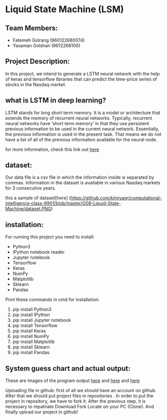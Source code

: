 # Liquid State Machine (LSM)

## Team Members:
- Fatemeh Golrang (960122680074)
- Yasaman Golshan (9612268100)

## Project Description:

In this project, we intend to generate a LSTM neural network with the help of keras and tensorflow libraries that can predict the time-price series of stocks in the Nasdaq market.

## what is LSTM in deep learning?

LSTM stands for long short term memory. It is a model or architecture that extends the memory of recurrent neural networks. Typically, recurrent neural networks have ‘short term memory’ in that they use persistent previous information to be used in the current neural network. Essentially, the previous information is used in the present task. That means we do not have a list of all of the previous information available for the neural node.

for more information, check this link out [here]( https://hub.packtpub.com/what-is-lstm/) 

## dataset:

Our data file is a csv file in which the information inside is separated by commas.
Information in the dataset is available in various Nasdaq markets for 3 consecutive years.

this a sample of dataset[here] (https://github.com/kimiyagr/computational-intelligence-class-9901/blob/master/G08-Liquid-State-Machine/dataset.PNG)

## installation:

For running this project you need to install:
- Python3
- IPython notebook reader
- Jupyter notebook
- Tensorflow
- Keras
- NumPy
- Matplotlib
- Sklearn
- Pandas

Print these commands in cmd for installation:
1. pip install Python3
2. pip install IPython
3. pip install Jupyter notebook
4. pip install Tensorflow
5. pip install Keras
6. pip install NumPy
7. pip install Matplotlib
8. pip install Sklearn
9. pip install Pandas


## System guess chart and actual output:
 
These are images of the program output
[here](https://github.com/kimiyagr/computational-intelligence-class-9901/blob/master/G08-Liquid-State-Machine/b.png)
and
[here](https://github.com/kimiyagr/computational-intelligence-class-9901/blob/master/G08-Liquid-State-Machine/c.png)
and
[here](https://github.com/kimiyagr/computational-intelligence-class-9901/blob/master/G08-Liquid-State-Machine/a.png)
 

Uploading file in github:
first of all we should have an account on github.
After that we should put project files in repositories .
In order to put the project in repository, we have to fork it.
After the previous step, it is necessary to repatriate Download Fork Locate on your PC (Clone).
And finally upload our project in github!

